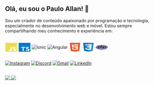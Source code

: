## Olá, eu sou o Paulo Allan! 👋

Sou um criador de conteúdo apaixonado por programação e tecnologia, especialmente no desenvolvimento web e móvel. Estou sempre compartilhando meu conhecimento e experiência em:

<div style="display: inline_block"><br>
  <img align="center" alt="JavaScript" height="30" width="40" src="https://raw.githubusercontent.com/devicons/devicon/master/icons/javascript/javascript-plain.svg">
  <img align="center" alt="TypeScript" height="30" width="40" src="https://raw.githubusercontent.com/devicons/devicon/master/icons/typescript/typescript-plain.svg">
  <img align="center" alt="Ionic" height="30" width="auto" src="https://ionicframework.com/img/meta/logo.png">
  <img align="center" alt="Angular" height="30" width="auto" src="https://angular.io/assets/images/logos/angular/angular.svg">
  <img align="center" alt="HTML5" height="30" width="40" src="https://raw.githubusercontent.com/devicons/devicon/master/icons/html5/html5-original.svg">
  <img align="center" alt="CSS3" height="30" width="40" src="https://raw.githubusercontent.com/devicons/devicon/master/icons/css3/css3-original.svg">
  <img align="center" alt="PHP" height="30" width="40" src="https://raw.githubusercontent.com/devicons/devicon/master/icons/php/php-original.svg">
</div>

##
<div> 
  <a href="https://www.instagram.com/eu.pauloallan_/" target="_blank"><img src="https://img.shields.io/badge/-Instagram-%23E4405F?style=for-the-badge&logo=instagram&logoColor=white" target="_blank" alt="Instagram"></a>
  <a href="" target="_blank"><img src="https://img.shields.io/badge/Discord-7289DA?style=for-the-badge&logo=discord&logoColor=white" target="_blank" alt="Discord"></a> 
  <a href="mailto:pauloosilbat@gmail.com"><img src="https://img.shields.io/badge/-Gmail-%23333?style=for-the-badge&logo=gmail&logoColor=white" target="_blank" alt="Gmail"></a>
  <a href="https://www.linkedin.com/in/paulo-allan-808b57253" target="_blank"><img src="https://img.shields.io/badge/-LinkedIn-%230077B5?style=for-the-badge&logo=linkedin&logoColor=white" target="_blank" alt="LinkedIn"></a> 
</div>

##

  <div style="padding-right: 20px;">
    <a href="https://github.com/PauloAllan">
      <img align="center" width="350px" src="https://github-readme-stats.vercel.app/api?username=PauloAllan&show_icons=true&theme=radical" />
    </a>
    <a href="https://github.com/PauloAllan">
      <img style=";" align="center" width="300px" src="https://github-readme-stats.vercel.app/api/top-langs/?username=PauloAllan&layout=compact&theme=radical" />
    </a>
  </div>

